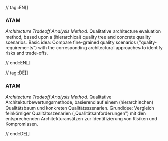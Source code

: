// tag::EN[]
### ATAM

_Architecture Tradeoff Analysis Method_. Qualitative architecture evaluation method,
based upon a (hierarchical) quality tree and concrete quality scenarios.
Basic idea: Compare fine-grained quality scenarios ("quality-requirements")
with the corresponding architectural approaches to identify risks and trade-offs.



// end::EN[]

// tag::DE[]
### ATAM

*Architecture Tradeoff Analysis Method*. Qualitative
Architekturbewertungsmethode, basierend auf einem (hierarchischen)
Qualitätsbaum und konkreten Qualitätsszenarien. Grundidee: Vergleich
feinkörniger Qualitätsszenarien („Qualitätsanforderungen") mit den
entsprechenden Architekturansätzen zur Identifizierung von Risiken und
Kompromissen.


// end::DE[]

